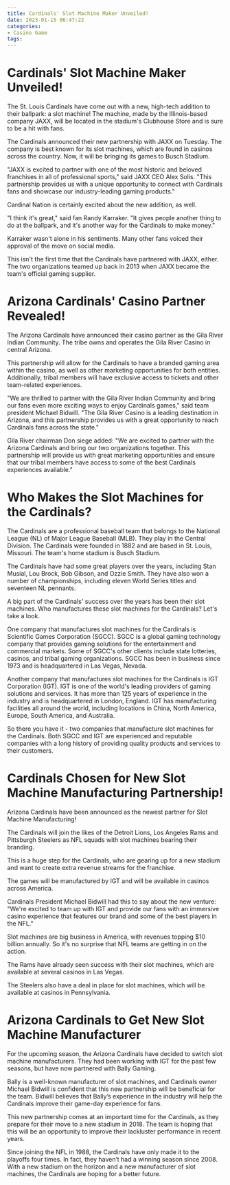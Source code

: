 ```yaml
---
title: Cardinals' Slot Machine Maker Unveiled!
date: 2023-01-15 06:47:22
categories:
- Casino Game
tags:
---
```



#  Cardinals' Slot Machine Maker Unveiled!

The St. Louis Cardinals have come out with a new, high-tech addition to their ballpark: a slot machine! The machine, made by the Illinois-based company JAXX, will be located in the stadium's Clubhouse Store and is sure to be a hit with fans.

The Cardinals announced their new partnership with JAXX on Tuesday. The company is best known for its slot machines, which are found in casinos across the country. Now, it will be bringing its games to Busch Stadium.

"JAXX is excited to partner with one of the most historic and beloved franchises in all of professional sports," said JAXX CEO Alex Solis. "This partnership provides us with a unique opportunity to connect with Cardinals fans and showcase our industry-leading gaming products."

 Cardinal Nation is certainly excited about the new addition, as well.

"I think it's great," said fan Randy Karraker. "It gives people another thing to do at the ballpark, and it's another way for the Cardinals to make money."

Karraker wasn't alone in his sentiments. Many other fans voiced their approval of the move on social media.

This isn't the first time that the Cardinals have partnered with JAXX, either. The two organizations teamed up back in 2013 when JAXX became the team's official gaming supplier.

#  Arizona Cardinals' Casino Partner Revealed!

The Arizona Cardinals have announced their casino partner as the Gila River Indian Community. The tribe owns and operates the Gila River Casino in central Arizona.

This partnership will allow for the Cardinals to have a branded gaming area within the casino, as well as other marketing opportunities for both entities. Additionally, tribal members will have exclusive access to tickets and other team-related experiences.

"We are thrilled to partner with the Gila River Indian Community and bring our fans even more exciting ways to enjoy Cardinals games," said team president Michael Bidwill. "The Gila River Casino is a leading destination in Arizona, and this partnership provides us with a great opportunity to reach Cardinals fans across the state."

Gila River chairman Don siege added: "We are excited to partner with the Arizona Cardinals and bring our two organizations together. This partnership will provide us with great marketing opportunities and ensure that our tribal members have access to some of the best Cardinals experiences available."

#  Who Makes the Slot Machines for the Cardinals?

The Cardinals are a professional baseball team that belongs to the National League (NL) of Major League Baseball (MLB). They play in the Central Division. The Cardinals were founded in 1882 and are based in St. Louis, Missouri. The team's home stadium is Busch Stadium.

The Cardinals have had some great players over the years, including Stan Musial, Lou Brock, Bob Gibson, and Ozzie Smith. They have also won a number of championships, including eleven World Series titles and seventeen NL pennants.

A big part of the Cardinals' success over the years has been their slot machines. Who manufactures these slot machines for the Cardinals? Let's take a look.

One company that manufactures slot machines for the Cardinals is Scientific Games Corporation (SGCC). SGCC is a global gaming technology company that provides gaming solutions for the entertainment and commercial markets. Some of SGCC's other clients include state lotteries, casinos, and tribal gaming organizations. SGCC has been in business since 1973 and is headquartered in Las Vegas, Nevada.

Another company that manufactures slot machines for the Cardinals is IGT Corporation (IGT). IGT is one of the world's leading providers of gaming solutions and services. It has more than 125 years of experience in the industry and is headquartered in London, England. IGT has manufacturing facilities all around the world, including locations in China, North America, Europe, South America, and Australia.

So there you have it - two companies that manufacture slot machines for the Cardinals. Both SGCC and IGT are experienced and reputable companies with a long history of providing quality products and services to their customers.

#  Cardinals Chosen for New Slot Machine Manufacturing Partnership!

Arizona Cardinals have been announced as the newest partner for Slot Machine Manufacturing!

The Cardinals will join the likes of the Detroit Lions, Los Angeles Rams and Pittsburgh Steelers as NFL squads with slot machines bearing their branding.

This is a huge step for the Cardinals, who are gearing up for a new stadium and want to create extra revenue streams for the franchise.

The games will be manufactured by IGT and will be available in casinos across America.

Cardinals President Michael Bidwill had this to say about the new venture: "We're excited to team up with IGT and provide our fans with an immersive casino experience that features our brand and some of the best players in the NFL."

Slot machines are big business in America, with revenues topping $10 billion annually. So it's no surprise that NFL teams are getting in on the action.

The Rams have already seen success with their slot machines, which are available at several casinos in Las Vegas.

The Steelers also have a deal in place for slot machines, which will be available at casinos in Pennsylvania.

#  Arizona Cardinals to Get New Slot Machine Manufacturer

For the upcoming season, the Arizona Cardinals have decided to switch slot machine manufacturers. They had been working with IGT for the past few seasons, but have now partnered with Bally Gaming.

Bally is a well-known manufacturer of slot machines, and Cardinals owner Michael Bidwill is confident that this new partnership will be beneficial for the team. Bidwill believes that Bally’s experience in the industry will help the Cardinals improve their game-day experience for fans.

This new partnership comes at an important time for the Cardinals, as they prepare for their move to a new stadium in 2018. The team is hoping that this will be an opportunity to improve their lackluster performance in recent years.

Since joining the NFL in 1988, the Cardinals have only made it to the playoffs four times. In fact, they haven’t had a winning season since 2008. With a new stadium on the horizon and a new manufacturer of slot machines, the Cardinals are hoping for a better future.